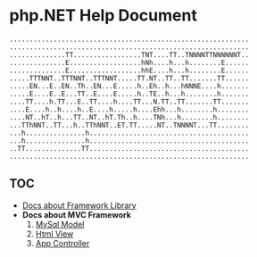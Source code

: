 # php.NET Help Document

```
............................................................
............................................................
..............TT.................TNT....TT..TNNNNTTNNNNNNT..
..............E..................hNh....h...h........E......
..............E..................hhE....h...h........E......
.....TTTNNT..TTTNNT..TTTNNT.....TT.NT..TT..TT.......TT......
.....EN...E..EN..Th..EN...E.....h..Eh..h...hNNNE....h.......
.....E....E..E...TT..E....E.....h..TE..h...h........h.......
....TT....h.TT...E..TT....h....TT...N.TT..TT.......TT.......
....E....h..h....h..E....h.....h....Ehh...h........h........
....NT..hT..h...TT..NT..hT.Th..h....TNh...h........h........
...TThNNT..TT...h..TThNNT..ET.TT.....NT..TNNNNT...TT........
...h...............h........................................
...h...............h........................................
..TT..............TT........................................
............................................................
```

## TOC

+ [Docs about Framework Library](./framework)
+ **Docs about MVC Framework**
    1. [MySql Model](./model)
    2. [Html View](./view)
    3. [App Controller](./controller)